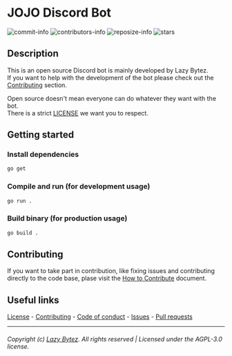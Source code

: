 # JOJO Discord Bot

  ![commit-info][commit-info]
  ![contributors-info][contributors-info]
  ![reposize-info][reposize-info]
  ![stars][stars]

## Description
This is an open source Discord bot is mainly developed by Lazy Bytez.  
If you want to help with the development of the bot please check out the [Contributing](https://github.com/lazybytez/jojo-discord-bot#contributing) section.  

Open source doesn't mean everyone can do whatever they want with the bot.  
There is a strict [LICENSE](https://github.com/lazybytez/jojo-discord-bot/blob/main/LICENSE) we want you to respect.

## Getting started
### Install dependencies
```bash
go get
```
### Compile and run (for development usage)
```bash
go run .
```

### Build binary (for production usage)
```bash
go build .
```

## Contributing
If you want to take part in contribution, like fixing issues and contributing directly to the code base, plase visit the [How to Contribute][github-contribute] document.

## Useful links
[License][github-license] - 
[Contributing][github-contribute] - 
[Code of conduct][github-codeofconduct] - 
[Issues][github-issues] - 
[Pull requests][github-pulls]

<hr>  

###### Copyright (c) [Lazy Bytez][github-team]. All rights reserved | Licensed under the AGPL-3.0 license.

<!-- Variables -->
[github-team]: https://github.com/lazybytez

[github-license]: https://github.com/lazybytez/general-template/blob/main/LICENSE
[github-contribute]: https://github.com/lazybytez/.github/blob/main/docs/CONTRIBUTING.md
[github-codeofconduct]: https://github.com/lazybytez/.github/blob/main/docs/CODE_OF_CONDUCT.md
[github-issues]: https://github.com/lazybytez/general-template/issues
[github-pulls]: https://github.com/lazybytez/general-template/pulls

[commit-info]: https://img.shields.io/github/last-commit/lazybytez/general-template?style=for-the-badge&colorA=302D41&colorB=b4befe

[contributors-info]: https://img.shields.io/github/contributors/lazybytez/general-template?style=for-the-badge&colorA=302D41&colorB=cba6f7

[reposize-info]: https://img.shields.io/github/repo-size/lazybytez/general-template?style=for-the-badge&colorA=302D41&colorB=89dceb

[stars]: https://img.shields.io/github/stars/lazybytez/jojo-discord-bot?colorA=302D41&colorB=f9e2af&style=for-the-badge

